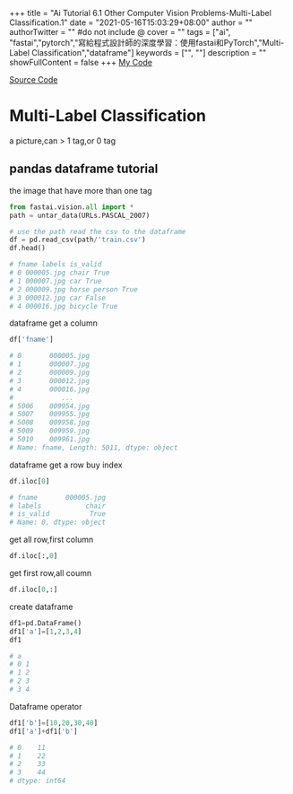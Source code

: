 +++
title = "Ai Tutorial 6.1 Other Computer Vision Problems-Multi-Label Classification.1"
date = "2021-05-16T15:03:29+08:00"
author = ""
authorTwitter = "" #do not include @
cover = ""
tags = ["ai", "fastai","pytorch","寫給程式設計師的深度學習：使用fastai和PyTorch","Multi-Label Classification","dataframe"]
keywords = ["", ""]
description = ""
showFullContent = false
+++
[My Code
](https://colab.research.google.com/drive/1VzYTbBKx-JPfJ1FaLHOhG1Hpf3GNdG5C?usp=sharing)

[Source Code
](https://colab.research.google.com/github/fastai/fastbook/blob/master/06_multicat.ipynb)

# Multi-Label Classification

a picture,can > 1 tag,or 0 tag

## pandas dataframe tutorial

the image that have more than one tag

```py
from fastai.vision.all import *
path = untar_data(URLs.PASCAL_2007)
```

```py
# use the path read the csv to the dataframe
df = pd.read_csv(path/'train.csv')
df.head()

# fname labels is_valid
# 0 000005.jpg chair True
# 1 000007.jpg car True
# 2 000009.jpg horse person True
# 3 000012.jpg car False
# 4 000016.jpg bicycle True
```

dataframe get a column

```py
df['fname']

# 0       000005.jpg
# 1       000007.jpg
# 2       000009.jpg
# 3       000012.jpg
# 4       000016.jpg
#            ...    
# 5006    009954.jpg
# 5007    009955.jpg
# 5008    009958.jpg
# 5009    009959.jpg
# 5010    009961.jpg
# Name: fname, Length: 5011, dtype: object
```

dataframe get a row buy index

```py
df.iloc[0]

# fname       000005.jpg
# labels           chair
# is_valid          True
# Name: 0, dtype: object
```

get all row,first column

```py
df.iloc[:,0]

```

get first row,all coumn

```py
df.iloc[0,:]

```

create dataframe

```py
df1=pd.DataFrame()
df1['a']=[1,2,3,4]
df1

# a
# 0 1
# 1 2
# 2 3
# 3 4
```

Dataframe  operator

```py
df1['b']=[10,20,30,40]
df1['a']+df1['b']

# 0    11
# 1    22
# 2    33
# 3    44
# dtype: int64
```
